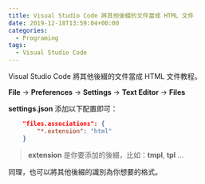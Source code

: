 ```yaml
---
title: Visual Studio Code 將其他後綴的文件當成 HTML 文件
date: 2019-12-18T13:59:04+00:00
categories:
  - Programing
tags:
  - Visual Studio Code
---
```


Visual Studio Code 將其他後綴的文件當成 HTML 文件教程。

<!--more-->

**File** -> **Preferences** -> **Settings** -> **Text Editor** -> **Files**

**settings.json** 添加以下配置即可：

```json
    "files.associations": {
        "*.extension": "html"
    }
```

> **extension** 是你要添加的後綴，比如：**tmpl**, **tpl** ...

同理，也可以將其他後綴的識別為你想要的格式。
